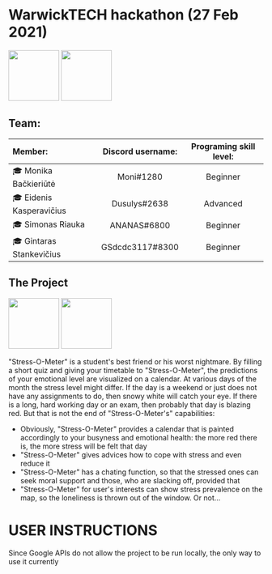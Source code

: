 # WarwickTECH hackathon (27 Feb 2021)

<img src="https://en.ktu.edu/wp-content/uploads/sites/5/2016/08/KTU-EN.svg" height="100" />
<img src="https://studentams.ktu.edu/wp-content/uploads/sites/54/2016/09/Gifted-300x141.png" height="100" />

## Team: 

| Member: | Discord username: | Programing skill level: |
| :------------------------- |:---------------------:| :---------------------------:|
| 🎓 Monika Bačkieriūtė     | Moni#1280 | Beginner |
| 🎓 Eidenis Kasperavičius  | Dusulys#2638 | Advanced |
| 🎓 Simonas Riauka         | ANANAS#6800 | Beginner |
| 🎓 Gintaras Stankevičius  | GSdcdc3117#8300 | Beginner |

## The Project  

<img src="https://raw.githubusercontent.com/EidenisK/warwick-hackathon/master/img/logo.png" height="100" />
<img src="https://raw.githubusercontent.com/EidenisK/warwick-hackathon/master/img/ExtendedLogo.png" height="100" />  

"Stress-O-Meter" is a student's best friend or his worst nightmare. By filling a short quiz and giving your timetable to "Stress-O-Meter", the predictions of your emotional level are visualized on a calendar. At various days of the month the stress level might differ. If the day is a weekend or just does not have any assignments to do, then snowy white will catch your eye. If there is a long, hard working day or an exam, then probably that day is blazing red. But that is not the end of "Stress-O-Meter's" capabilities:  
* Obviously, "Stress-O-Meter" provides a calendar that is painted accordingly to your busyness and emotional health: the more red there is, the more stress will be felt that day  
* "Stress-O-Meter" gives advices how to cope with stress and even reduce it  
* "Stress-O-Meter" has a chating function, so that the stressed ones can seek moral support and those, who are slacking off, provided that  
* "Stress-O-Meter" for user's interests can show stress prevalence on the map, so the loneliness is thrown out of the window. Or not...  

# USER INSTRUCTIONS

Since Google APIs do not allow the project to be run locally, the only way to use it currently
